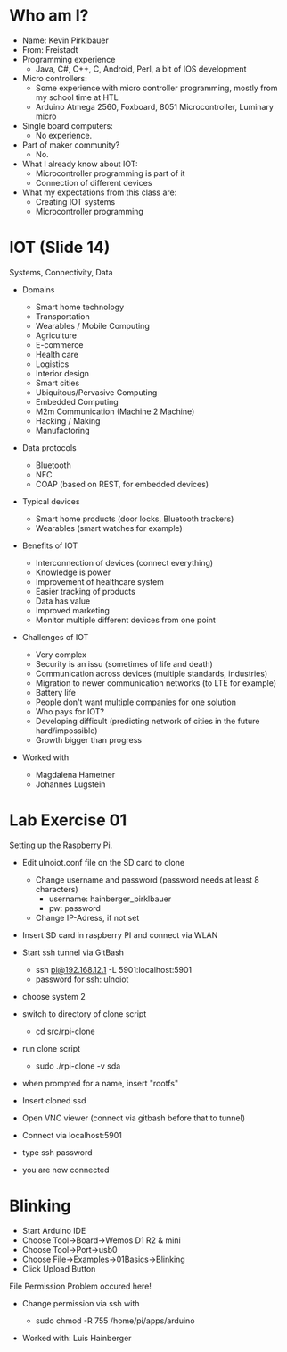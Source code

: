 # Who am I?

- Name: Kevin Pirklbauer
- From: Freistadt
- Programming experience
	- Java, C#, C++, C, Android, Perl, a bit of IOS development
- Micro controllers:
	- Some experience with micro controller programming, mostly from my school time at HTL
	- Arduino Atmega 2560, Foxboard, 8051 Microcontroller, Luminary micro
- Single board computers:
	- No experience.
- Part of maker community?
	- No.
- What I already know about IOT:
	- Microcontroller programming is part of it
	- Connection of different devices
- What my expectations from this class are:
	- Creating IOT systems
	- Microcontroller programming

# IOT (Slide 14)
Systems, Connectivity, Data

- Domains
	- Smart home technology
	- Transportation
	- Wearables / Mobile Computing
	- Agriculture
	- E-commerce
	- Health care
	- Logistics
	- Interior design
	- Smart cities
	- Ubiquitous/Pervasive Computing
	- Embedded Computing
	- M2m Communication (Machine 2 Machine)
	- Hacking / Making
	- Manufactoring

- Data protocols
	- Bluetooth
	- NFC
	- COAP (based on REST, for embedded devices)
- Typical devices
	- Smart home products (door locks, Bluetooth trackers)
	- Wearables (smart watches for example)
- Benefits of IOT
	- Interconnection of devices (connect everything)
	- Knowledge is power
	- Improvement of healthcare system
	- Easier tracking of products
	- Data has value
	- Improved marketing
	- Monitor multiple different devices from one point
- Challenges of IOT
	- Very complex
	- Security is an issu (sometimes of life and death)
	- Communication across devices (multiple standards, industries)
	- Migration to newer communication networks (to LTE for example)
	- Battery life
	- People don't want multiple companies for one solution
	- Who pays for IOT?
	- Developing difficult (predicting network of cities in the future hard/impossible)
	- Growth bigger than progress
- Worked with
	- Magdalena Hametner
	- Johannes Lugstein
	
# Lab Exercise 01
Setting up the Raspberry Pi.

- Edit ulnoiot.conf file on the SD card to clone
	- Change username and password (password needs at least 8 characters)
		- username: hainberger_pirklbauer
		- pw: password
	- Change IP-Adress, if not set
- Insert SD card in raspberry PI and connect via WLAN
- Start ssh tunnel via GitBash
	- ssh pi@192.168.12.1 -L 5901:localhost:5901
	- password for ssh: ulnoiot
- choose system 2
- switch to directory of clone script 
	- cd src/rpi-clone
- run clone script
	- sudo ./rpi-clone -v sda
- when prompted for a name, insert "rootfs"
- Insert cloned ssd

- Open VNC viewer (connect via gitbash before that to tunnel)
- Connect via localhost:5901
- type ssh password
- you are now connected

# Blinking

- Start Arduino IDE
- Choose Tool->Board->Wemos D1 R2 & mini
- Choose Tool->Port->usb0
- Choose File->Examples->01Basics->Blinking
- Click Upload Button

File Permission Problem occured here!

- Change permission via ssh with
	- sudo chmod -R 755 /home/pi/apps/arduino
	
- Worked with: Luis Hainberger